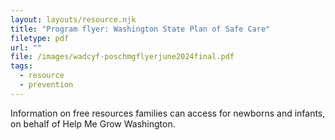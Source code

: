 ```yaml
---
layout: layouts/resource.njk
title: "Program flyer: Washington State Plan of Safe Care"
filetype: pdf
url: ""
file: /images/wadcyf-poschmgflyerjune2024final.pdf
tags:
  - resource
  - prevention
---
```


Information on free resources families can access for newborns and infants, on behalf of Help Me Grow Washington.
